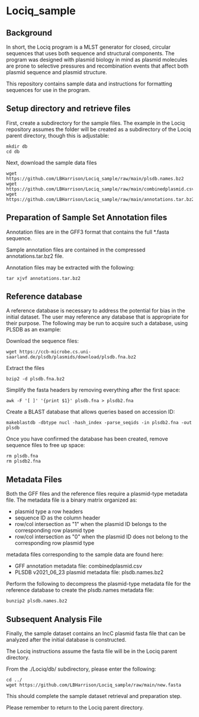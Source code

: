 # Lociq_sample

## Background

In short, the Lociq program is a MLST generator for closed, circular sequences that uses both sequence and structural components.  The program was designed with plasmid biology in mind as plasmid molecules are prone to selective pressures and recombination events that affect both plasmid sequence and plasmid structure.

This repository contains sample data and instructions for formatting sequences for use in the program.

## Setup directory and retrieve files

First, create a subdirectory for the sample files.  The example in the Lociq repository assumes the folder will be created as a subdirectory of the Lociq parent directory, though this is adjustable:
```
mkdir db
cd db
```

Next, download the sample data files
```
wget https://github.com/LBHarrison/Lociq_sample/raw/main/plsdb.names.bz2
wget https://github.com/LBHarrison/Lociq_sample/raw/main/combinedplasmid.csv
wget https://github.com/LBHarrison/Lociq_sample/raw/main/annotations.tar.bz2
```

## Preparation of Sample Set Annotation files

Annotation files are in the GFF3 format that contains the full *.fasta sequence.

Sample annotation files are contained in the compressed annotations.tar.bz2 file.

Annotation files may be extracted with the following:
```
tar xjvf annotations.tar.bz2
```

## Reference database

A reference database is necessary to address the potential for bias in the initial dataset.  The user may reference any database that is appropriate for their purpose.
The following may be run to acquire such a database, using PLSDB as an example:

Download the sequence files:
```
wget https://ccb-microbe.cs.uni-saarland.de/plsdb/plasmids/download/plsdb.fna.bz2
```

Extract the files
```
bzip2 -d plsdb.fna.bz2
```

Simplify the fasta headers by removing everything after the first space:
```
awk -F '[ ]' '{print $1}' plsdb.fna > plsdb2.fna
```

Create a BLAST database that allows queries based on accession ID:
```
makeblastdb -dbtype nucl -hash_index -parse_seqids -in plsdb2.fna -out plsdb
```

Once you have confirmed the database has been created, remove sequence files to free up space:
```
rm plsdb.fna
rm plsdb2.fna
```

## Metadata Files

Both the GFF files and the reference files require a plasmid-type metadata file.
The metadata file is a binary matrix organized as:
- plasmid type a row headers
- sequence ID as the column header
- row/col intersection as "1" when the plasmid ID belongs to the corresponding row plasmid type
- row/col intersection as "0" when the plasmid ID does not belong to the corresponding row plasmid type

metadata files corresponding to the sample data are found here:
- GFF annotation metadata file:  combinedplasmid.csv
- PLSDB v2021_06_23 plasmid metadata file: plsdb.names.bz2

Perform the following to decompress the plasmid-type metadata file for the reference database to create the plsdb.names metadata file:
```
bunzip2 plsdb.names.bz2
```

## Subsequent Analysis File

Finally, the sample dataset contains an IncC plasmid fasta file that can be analyzed after the initial database is constructed.

The Lociq instructions assume the fasta file will be in the Lociq parent directory.

From the ./Lociq/db/ subdirectory, please enter the following:
```
cd ../
wget https://github.com/LBHarrison/Lociq_sample/raw/main/new.fasta
```

This should complete the sample dataset retrieval and preparation step.

Please remember to return to the Lociq parent directory.
